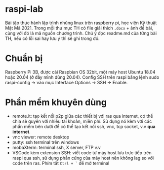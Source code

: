 # raspi-lab
Bài tập thực hành lập trình nhúng linux trên raspberry pi, học viện Kỹ thuật Mật Mã 2021. Trong mỗi thư mục TH có file giải thích `.docx` + ảnh đề bài, cùng với đó là mã nguồn chương trình. Chú ý đọc readme.md của từng bài TH, nếu có lỗi sai hay lưu ý thì sẽ ghi trong đó. 
# Chuẩn bị
Raspberry Pi 3B, được cài Raspbian OS 32bit, một máy host Ubuntu 18.04 hoặc 20.04 (ở đây mình dùng 20.04). Config SSH trên raspi bằng lệnh sudo raspi-config -> vào mục Interface Options -> SSH -> Enable.
# Phần mềm khuyên dùng
- remote.it: tạo kết nối p2p giữa các thiết bị với ras qua internet, có thể chia sẻ quyền với nhiều tài khoản, miễn phí. Sử dụng nó kèm với các phần mềm bên dưới để có thể tạo kết nối ssh, vnc, tcp socket, v.v **qua internet**.
- vnc viewer: remote desktop 
- putty: ssh terminal trên windows
- mobaXterm: terminal ssh, X server, FTP v.v
- VSCode kèm extension SSH: viết code từ máy host lưu trực tiếp trên raspi qua ssh, sử dụng phần cứng của máy host nên không lag so với code trên ras. Phím tắt `` Ctrl + ` ``  để mở terminal
